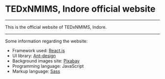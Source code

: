 # TEDxNMIMS, Indore official website

---

This is the official website of TEDxNMIMS, Indore.

---

Some information regarding the website:

- Framework used: [React.js](https://reactjs.org)
- UI library: [Ant-design](https://ant.design/)
- Background images site: [Pixabay](https://pixabay.com/)
- Programming language: JavaScript
- Markup language: [Sass](https://sass-lang.com/)